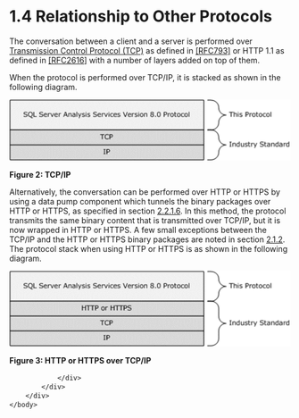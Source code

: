<html dir="LTR" xmlns:mshelp="http://msdn.microsoft.com/mshelp" xmlns:ddue="http://ddue.schemas.microsoft.com/authoring/2003/5" xmlns:xlink="http://www.w3.org/1999/xlink" xmlns:tool="http://www.microsoft.com/tooltip">
    <head>
        <meta http-equiv="Content-Type" content="text/html; CHARSET=utf-8"></meta>
        <meta name="save" content="history"></meta>
        <title>1.4 Relationship to Other Protocols</title>
        <xml>
            <mshelp:toctitle title="1.4 Relationship to Other Protocols"></mshelp:toctitle>
            <mshelp:rltitle title="[MS-SSAS8]: Relationship to Other Protocols"></mshelp:rltitle>
            <mshelp:keyword index="A" term="9cf00775-c506-4e3f-9493-140d98f52d85"></mshelp:keyword>
            <mshelp:attr name="DCSext.ContentType" value="open specification"></mshelp:attr>
            <mshelp:attr name="AssetID" value="9cf00775-c506-4e3f-9493-140d98f52d85"></mshelp:attr>
            <mshelp:attr name="TopicType" value="kbRef"></mshelp:attr>
            <mshelp:attr name="DCSext.Title" value="[MS-SSAS8]: Relationship to Other Protocols" />
        </xml>
    </head>
    <body>
        <div id="header">
            <h1 class="heading">1.4 Relationship to Other Protocols</h1>
        </div>
        <div id="mainSection">
            <div id="mainBody">
                <div id="allHistory" class="saveHistory"></div>
                <div id="sectionSection0" class="section" name="collapseableSection">
                    

<p>The conversation between a client and a server is performed
over <a href="c527450b-f5bd-424b-8c98-ba6365288f35.html#gt_b08d36f6-b5c6-4ce4-8d2d-6f2ab75ea4cb">Transmission Control
Protocol (TCP)</a> as defined in <a href="https://go.microsoft.com/fwlink/?LinkId=150872">[RFC793]</a> or HTTP 1.1
as defined in <a href="https://go.microsoft.com/fwlink/?LinkId=90372">[RFC2616]</a>
with a number of layers added on top of them.</p>

<p>When the protocol is performed over TCP/IP, it is stacked as
shown in the following diagram.</p>

<p><img id="MS-SSAS8_pict5ff2a701-8b13-ff61-e3b5-962d84784a0f.png" src="MS-SSAS8_files/image002.png" alt="TCP/IP" title="TCP/IP"></p>

<p><b>Figure 2: TCP/IP</b></p>

<p>Alternatively, the conversation can be performed over HTTP
or HTTPS by using a data pump component which tunnels the binary packages over
HTTP or HTTPS, as specified in section <a href="a1f5ccfa-35e3-4052-ae96-ca61dd271ee0.html">2.2.1.6</a>. In this method,
the protocol transmits the same binary content that is transmitted over TCP/IP,
but it is now wrapped in HTTP or HTTPS. A few small exceptions between the
TCP/IP and the HTTP or HTTPS binary packages are noted in section <a href="52457140-43c9-4e21-b694-1c87ecc51533.html">2.1.2</a>. The protocol stack
when using HTTP or HTTPS is as shown in the following diagram.</p>

<p><img id="MS-SSAS8_pictbcd5adb9-5ea4-5753-f6b0-0db4e302e52a.png" src="MS-SSAS8_files/image003.png" alt="HTTP or HTTPS over TCP/IP" title="HTTP or HTTPS over TCP/IP"></p>

<p><b>Figure 3: HTTP or HTTPS over TCP/IP</b></p>


                </div>
            </div>
        </div>
    </body>
</html>
